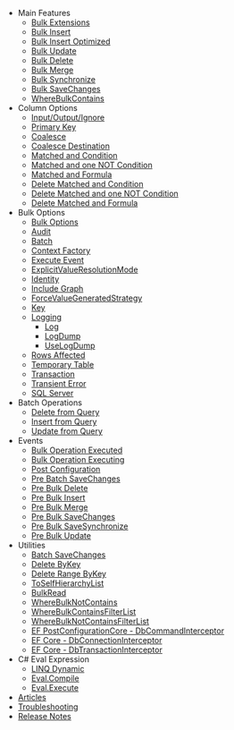 - Main Features
   - [Bulk Extensions](bulk-extensions.md)
   - [Bulk Insert](bulk-insert.md)
   - [Bulk Insert Optimized](bulk-insert-optimized.md)
   - [Bulk Update](bulk-update.md)
   - [Bulk Delete](bulk-delete.md)
   - [Bulk Merge](bulk-merge.md)
   - [Bulk Synchronize](bulk-synchronize.md)
   - [Bulk SaveChanges](bulk-savechanges.md)
   - [WhereBulkContains](utilities/where-bulk-contains.md)
- Column Options
   - [Input/Output/Ignore](options/input-output-ignore.md)
   - [Primary Key](options/primary-key.md)
   - [Coalesce](doc-v2/coalesce.md)
   - [Coalesce Destination](doc-v2/coalesce-destination.md)
   - [Matched and Condition](doc-v2/matched-and-condition.md)
   - [Matched and one NOT Condition](doc-v2/matched-and-one-not-condition.md)
   - [Matched and Formula](doc-v2/matched-and-formula.md)
   - [Delete Matched and Condition](doc-v2/delete-matched-and-condition.md)
   - [Delete Matched and one NOT Condition](doc-v2/delete-matched-and-one-not-condition.md)
   - [Delete Matched and Formula](doc-v2/delete-matched-and-formula.md)
- Bulk Options
   - [Bulk Options](bulk-options.md)
   - [Audit](options-summary/audit.md)
   - [Batch](options-summary/batch.md)
   - [Context Factory](options-summary/context-factory.md)
   - [Execute Event](options-summary/execute-event.md)
   - [ExplicitValueResolutionMode](options/explicit-value-resolution-mode.md)
   - [Identity](options-summary/identity.md)
   - [Include Graph](options-summary/include-graph.md)
   - [ForceValueGeneratedStrategy](options-summary/forcevaluegeneratedstrategy.md)
   - [Key](options-summary/key.md)
   - [Logging](options-summary/logging.md)
      - [Log](options/log.md)
      - [LogDump](options/log-dump.md)
      - [UseLogDump](options/use-log-dump.md)      
   - [Rows Affected](options-summary/rows-affected.md)
   - [Temporary Table](options-summary/temporary-table.md)
   - [Transaction](options-summary/transaction.md)
   - [Transient Error](options-summary/transient-error.md)
   - [SQL Server](options-summary/sql-server.md)
- Batch Operations
   - [Delete from Query](delete-from-query.md)
   - [Insert from Query](insert-from-query.md)
   - [Update from Query](update-from-query.md)
- Events
   - [Bulk Operation Executed](events/bulk-operation-executed.md)
   - [Bulk Operation Executing](events/bulk-operation-executing.md)
   - [Post Configuration](events/post-configuration.md)
   - [Pre Batch SaveChanges](events/pre-batch-save-changes.md)
   - [Pre Bulk Delete](events/pre-bulk-delete.md)
   - [Pre Bulk Insert](events/pre-bulk-insert.md)
   - [Pre Bulk Merge](events/pre-bulk-merge.md)
   - [Pre Bulk SaveChanges](events/pre-bulk-save-changes.md)
   - [Pre Bulk SaveSynchronize](events/pre-bulk-save-synchronize.md)
   - [Pre Bulk Update](events/pre-bulk-update.md)
- Utilities
   - [Batch SaveChanges](batch-savechanges.md)
   - [Delete ByKey](utilities/delete-by-key.md)
   - [Delete Range ByKey](utilities/delete-range-by-key.md)
   - [ToSelfHierarchyList](utilities/to-self-hierarchy-list.md)
   - [BulkRead](utilities/bulk-read.md)
   - [WhereBulkNotContains](utilities/where-bulk-not-contains.md)
   - [WhereBulkContainsFilterList](utilities/where-bulk-contains-filter-list.md)
   - [WhereBulkNotContainsFilterList](utilities/where-bulk-not-contains-filter-list.md)
   - [EF PostConfigurationCore - DbCommandInterceptor](command-interception-in-ef-core.md)
   - [EF Core - DbConnectionInterceptor](connection-interception-in-ef-core.md)
   - [EF Core - DbTransactionInterceptor](transaction-interception-in-ef-core.md)
- C# Eval Expression
   - [LINQ Dynamic](eval-expressions/linq-dynamic.md)
   - [Eval.Compile](eval-expressions/eval-compile.md)
   - [Eval.Execute](eval-expressions/eval-execute.md)  
- [Articles](articles/bulk-insert-vs-bulk-savechanges.md)
- [Troubleshooting](troubleshooting/trial.md)
- [Release Notes](https://github.com/zzzprojects/EntityFramework-Extensions/releases)
